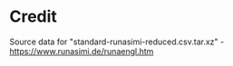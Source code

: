 # Credit

Source data for "standard-runasimi-reduced.csv.tar.xz" - https://www.runasimi.de/runaengl.htm
